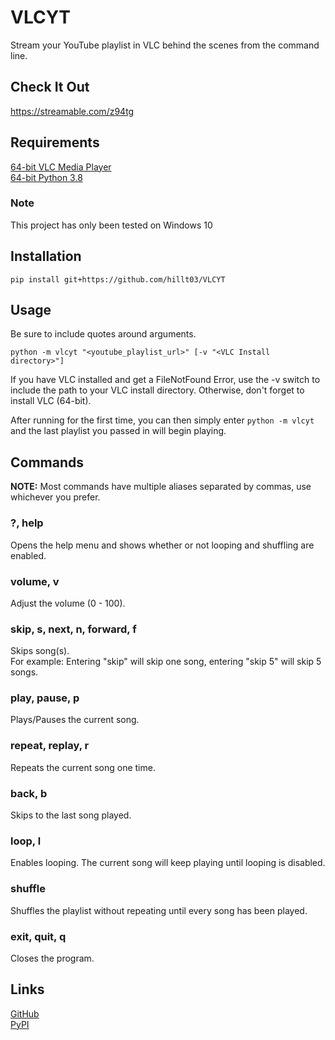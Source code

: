 # VLCYT

Stream your YouTube playlist in VLC behind the scenes from the command line.

## Check It Out
https://streamable.com/z94tg

## Requirements

[64-bit VLC Media Player](https://get.videolan.org/vlc/3.0.8/win64/vlc-3.0.8-win64.exe)  
[64-bit Python 3.8](https://www.python.org/ftp/python/3.8.0/python-3.8.0-amd64.exe)  

### Note
This project has only been tested on Windows 10  

## Installation

`pip install git+https://github.com/hillt03/VLCYT`

## Usage

Be sure to include quotes around arguments.

`python -m vlcyt "<youtube_playlist_url>" [-v "<VLC Install directory>"]`

If you have VLC installed and get a FileNotFound Error, use the -v switch to include the path to your VLC install directory. Otherwise, don't forget to install VLC (64-bit).

After running for the first time, you can then simply enter `python -m vlcyt` and the last playlist you passed in will begin playing.

## Commands

**NOTE:** Most commands have multiple aliases separated by commas, use whichever you prefer.

### ?, help  
Opens the help menu and shows whether or not looping and shuffling are enabled.

### volume, v  
Adjust the volume (0 - 100).

### skip, s, next, n, forward, f  
Skips song(s).  
For example: Entering "skip" will skip one song,
entering "skip 5" will skip 5 songs.

### play, pause, p  
Plays/Pauses the current song.

### repeat, replay, r  
Repeats the current song one time.

### back, b  
Skips to the last song played.

### loop, l  
Enables looping.
The current song will keep playing until looping is disabled.

### shuffle  
Shuffles the playlist without repeating until every song has been played.

### exit, quit, q  
Closes the program.

## Links

[GitHub](https://github.com/hillt03)  
[PyPI](https://pypi.org/project/VLCYT/)